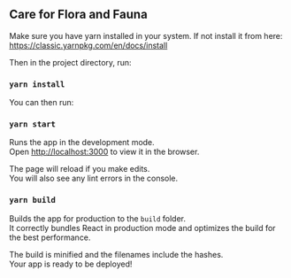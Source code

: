 ## Care for Flora and Fauna

Make sure you have yarn installed in your system. If not install it from here: https://classic.yarnpkg.com/en/docs/install

Then in the project directory, run:

### `yarn install`

You can then run:

### `yarn start`

Runs the app in the development mode.<br />
Open [http://localhost:3000](http://localhost:3000) to view it in the browser.

The page will reload if you make edits.<br />
You will also see any lint errors in the console.

### `yarn build`

Builds the app for production to the `build` folder.<br />
It correctly bundles React in production mode and optimizes the build for the best performance.

The build is minified and the filenames include the hashes.<br />
Your app is ready to be deployed!
